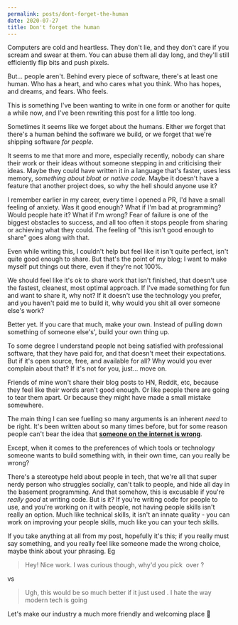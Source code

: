 ```yaml
---
permalink: posts/dont-forget-the-human
date: 2020-07-27
title: Don't forget the human
---
```


Computers are cold and heartless. They don't lie, and they don't care if you scream and swear at them. You can abuse them all day long, and they'll still efficiently flip bits and push pixels.

But... people aren't. Behind every piece of software, there's at least one human. Who has a heart, and who cares what you think. Who has hopes, and dreams, and fears. Who feels.

This is something I've been wanting to write in one form or another for quite a while now, and I've been rewriting this post for a little too long.

Sometimes it seems like we forget about the humans. Either we forget that there's a human behind the software we build, or we forget that we're shipping software _for people_.

It seems to me that more and more, especially recently, nobody can share their work or their ideas without someone stepping in and criticising their ideas. Maybe they could have written it in a language that's faster, uses less memory, _something about bloat or native code._ Maybe it doesn't have a feature that another project does, so why the hell should anyone use it?

I remember earlier in my career, every time I opened a PR, I'd have a small feeling of anxiety. Was it good enough? What if I'm bad at programming? Would people hate it? What if I'm wrong? Fear of failure is one of the biggest obstacles to success, and all too often it stops people from sharing or achieving what they could. The feeling of "this isn't good enough to share" goes along with that.

Even while writing this, I couldn't help but feel like it isn't quite perfect, isn't quite good enough to share. But that's the point of my blog; I want to make myself put things out there, even if they're not 100%.

We should feel like it's ok to share work that isn't finished, that doesn't use the fastest, cleanest, most optimal approach. If I've made something for fun and want to share it, why not? If it doesn't use the technology you prefer, and you haven't paid me to build it, why would you shit all over someone else's work?

Better yet. If you care that much, make your own. Instead of pulling down something of someone else's', build your own thing up.

To some degree I understand people not being satisfied with professional software, that they have paid for, and that doesn't meet their expectations. But if it's open source, free, and available for all? Why would you ever complain about that? If it's not for you, just... move on.

Friends of mine won't share their blog posts to HN, Reddit, etc, because they feel like their words aren't good enough. Or like people there are going to tear them apart. Or because they might have made a small mistake somewhere.

The main thing I can see fuelling so many arguments is an inherent _need_ to be right. It's been written about so many times before, but for some reason people can't bear the idea that **[someone on the internet is wrong](https://xkcd.com/386/?ref=ellie.wtf)**.

Except, when it comes to the preferences of which tools or technology someone wants to build something with, in their own time, can you really be wrong?

There's a stereotype held about people in tech, that we're all that super nerdy person who struggles socially, can't talk to people, and hide all day in the basement programming. And that somehow, this is excusable if you're _really good_ at writing code. But is it? If you're writing code for people to use, and you're working on it with people, not having people skills isn't really an option. Much like technical skills, it isn't an innate quality - you can work on improving your people skills, much like you can your tech skills.

If you take anything at all from my post, hopefully it's this; if you really must say something, and you really feel like someone made the wrong choice, maybe think about your phrasing. Eg

> Hey! Nice work. I was curious though, why'd you pick  over ?

vs

> Ugh, this would be so much better if it just used . I hate the way modern tech is going

Let's make our industry a much more friendly and welcoming place 💖